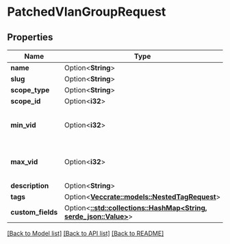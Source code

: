 # PatchedVlanGroupRequest

## Properties

Name | Type | Description | Notes
------------ | ------------- | ------------- | -------------
**name** | Option<**String**> |  | [optional]
**slug** | Option<**String**> |  | [optional]
**scope_type** | Option<**String**> |  | [optional]
**scope_id** | Option<**i32**> |  | [optional]
**min_vid** | Option<**i32**> | Lowest permissible ID of a child VLAN | [optional]
**max_vid** | Option<**i32**> | Highest permissible ID of a child VLAN | [optional]
**description** | Option<**String**> |  | [optional]
**tags** | Option<[**Vec<crate::models::NestedTagRequest>**](NestedTagRequest.md)> |  | [optional]
**custom_fields** | Option<[**::std::collections::HashMap<String, serde_json::Value>**](serde_json::Value.md)> |  | [optional]

[[Back to Model list]](../README.md#documentation-for-models) [[Back to API list]](../README.md#documentation-for-api-endpoints) [[Back to README]](../README.md)


